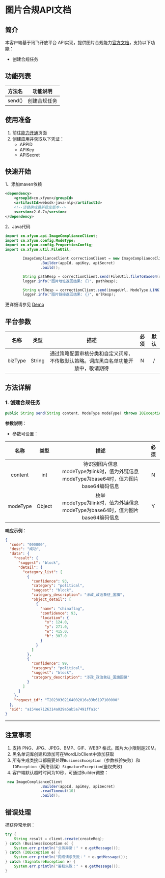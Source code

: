 # 图片合规API文档

## 简介

本客户端基于讯飞开放平台 API实现，提供图片合规能力[官方文档](https://www.xfyun.cn/doc/nlp/ImageModeration/API.html)，支持以下功能：

- 创建合规任务

## 功能列表

| 方法名 | 功能说明     |
| ------ | ------------ |
| send() | 创建合规任务 |

## 使用准备

1. 前往[能力开通](https://www.xfyun.cn/services/preview-picture/)页面
2. 创建应用并获取以下凭证：
   - APPID 
   - APIKey
   - APISecret

## 快速开始

1、添加maven依赖

```xml
<dependency>
    <groupId>cn.xfyun</groupId>
    <artifactId>websdk-java-nlp</artifactId>
    <!--请替换成最新稳定版本-->
    <version>2.0.7</version>
</dependency>
```

2、Java代码

```java
import cn.xfyun.api.ImageComplianceClient;
import cn.xfyun.config.ModeType;
import cn.xfyun.config.PropertiesConfig;
import cn.xfyun.util.FileUtil;

        ImageComplianceClient correctionClient = new ImageComplianceClient
                .Builder(appId, apiKey, apiSecret)
                .build();

        String pathResp = correctionClient.send(FileUtil.fileToBase64(resourcePath + imagePath), ModeType.BASE64);
        logger.info("图片地址返回结果: {}", pathResp);

        String urlResp = correctionClient.send(imageUrl, ModeType.LINK);
        logger.info("图片链接返回结果: {}", urlResp);
```

更详细请参见 [Demo](https://github.com/iFLYTEK-OP/websdk-java-demo/blob/main/src/main/java/cn/xfyun/demo/nlp/ImageComplianceClientApp.java)

## 平台参数

|  名称   |  类型  |                             描述                             | 必须 | 默认 |
| :-----: | :----: | :----------------------------------------------------------: | :--: | :--: |
| bizType | String | 通过策略配置审核分类和自定义词库，不传取默认策略。词库黑白名单功能开放中，敬请期待 |  N   |  /   |

## 方法详解

### 1. 创建合规任务
```java
public String send(String content, ModeType modeType) throws IOException, SignatureException
```
**参数说明**：

- 参数可设置：

|   名称   |  类型  |                             描述                             | 必须 |
| :------: | :----: | :----------------------------------------------------------: | :--: |
| content  |  int   | 待识别图片信息<br/>modeType为link时，值为外链信息<br/>modeType为base64时，值为图片base64编码信息 |  N   |
| modeType | Object | 枚举<br />modeType为link时，值为外链信息<br/>modeType为base64时，值为图片base64编码信息 |  Y   |

**响应示例**：

```json
{
  "code": "000000",
  "desc": "成功",
  "data": {
    "result": {
      "suggest": "block",
      "detail": {
        "category_list": [
          {
            "confidence": 93,
            "category": "political",
            "suggest": "block",
            "category_description": "涉政_政治象征_国旗",
            "object_detail": [
              {
                "name": "chinaflag",
                "confidence": 93,
                "location": {
                  "x": 124.0,
                  "y": 271.0,
                  "w": 415.0,
                  "h": 307.0
                }
              }
            ]
          },
          {
            "confidence": 99,
            "category": "political",
            "suggest": "block",
            "category_description": "涉政_政治象征_国旗国徽"
          }
        ]
      }
    },
    "request_id": "T20230302164002016a33b6197100000"
  },
  "sid": "a154ee7126314a029a5ab5a7491ffa1c"
}
```

---

## 注意事项
1. 支持 PNG、JPG、JPEG、BMP、GIF、WEBP 格式。图片大小限制是20M。
2. 黑名单词库创建和添加可在WordLibClient中添加获取
3. 所有生成类接口都需要处理`BusinessException`（参数校验失败）和`IOException`（网络错误）`SignatureException`(鉴权失败)
6. 客户端默认超时时间为10秒，可通过Builder调整：

```java
 new ImageComplianceClient
                .Builder(appId, apiKey, apiSecret)
                .readTimeout(10)
                .build();
```

## 错误处理
捕获异常示例：
```java
try {
    String result = client.create(createReq);
} catch (BusinessException e) {
    System.err.println("业务异常：" + e.getMessage());
} catch (IOException e) {
    System.err.println("网络请求失败：" + e.getMessage());
} catch (SignatureException e) {
    System.err.println("鉴权失败：" + e.getMessage());
}
```
